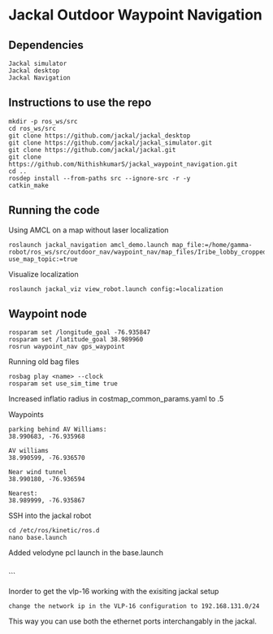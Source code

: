 # Jackal Outdoor Waypoint Navigation



## Dependencies
```
Jackal simulator
Jackal desktop 
Jackal Navigation
```

## Instructions to use the repo
```
mkdir -p ros_ws/src
cd ros_ws/src
git clone https://github.com/jackal/jackal_desktop
git clone https://github.com/jackal/jackal_simulator.git
git clone https://github.com/jackal/jackal.git
git clone https://github.com/NithishkumarS/jackal_waypoint_navigation.git
cd ..
rosdep install --from-paths src --ignore-src -r -y
catkin_make
```

## Running the code

Using AMCL on a map without laser localization

```
roslaunch jackal_navigation amcl_demo.launch map_file:=/home/gamma-robot/ros_ws/src/outdoor_nav/waypoint_nav/map_files/Iribe_lobby_cropped.yaml  use_map_topic:=true
```

Visualize localization
```
roslaunch jackal_viz view_robot.launch config:=localization
```

## Waypoint node

```
rosparam set /longitude_goal -76.935847
rosparam set /latitude_goal 38.989960
rosrun waypoint_nav gps_waypoint
```

Running old bag files
```
rosbag play <name> --clock
rosparam set use_sim_time true
```
Increased inflatio radius in costmap_common_params.yaml to .5


Waypoints 
```
parking behind AV Williams: 
38.990683, -76.935968

AV williams
38.990599, -76.936570

Near wind tunnel
38.990180, -76.936594

Nearest:
38.989999, -76.935867
```


SSH into the jackal robot

```
cd /etc/ros/kinetic/ros.d
nano base.launch
```

Added velodyne pcl launch in the base.launch
```

```
 <include file=" $(find velodyne_pointcloud)/launch/VLP16_points.launch" />
 ```


 Inorder to get the vlp-16 working with the exisiting jackal setup
 ```
 change the network ip in the VLP-16 configuration to 192.168.131.0/24
 ```
 This way you can use both the ethernet ports interchangably in the jackal.

 
